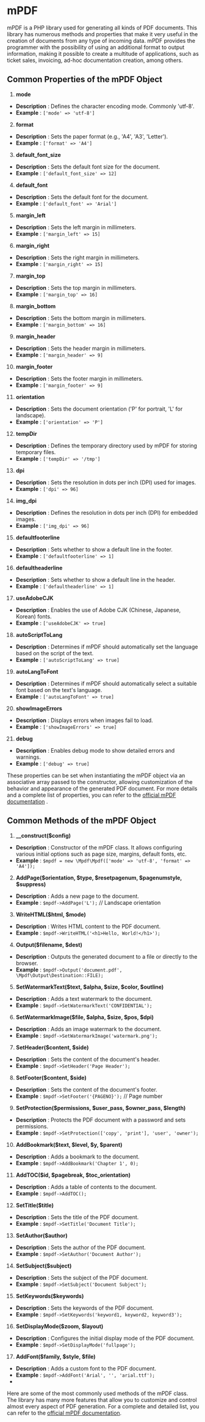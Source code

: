
# mPDF
mPDF is a PHP library used for generating all kinds of PDF documents. This library has numerous methods and properties that make it very useful in the creation of documents from any type of incoming data. mPDF provides the programmer with the possibility of using an additional format to output information, making it possible to create a multitude of applications, such as ticket sales, invoicing, ad-hoc documentation creation, among others.

## Common Properties of the mPDF Object 
1. **mode**  
- **Description** : Defines the character encoding mode. Commonly 'utf-8'. 
- **Example** : `['mode' => 'utf-8']` 
2. **format**  
- **Description** : Sets the paper format (e.g., 'A4', 'A3', 'Letter'). 
- **Example** : `['format' => 'A4']` 
3. **default_font_size**  
- **Description** : Sets the default font size for the document. 
- **Example** : `['default_font_size' => 12]` 
4. **default_font**  
- **Description** : Sets the default font for the document. 
- **Example** : `['default_font' => 'Arial']` 
5. **margin_left**  
- **Description** : Sets the left margin in millimeters. 
- **Example** : `['margin_left' => 15]` 
6. **margin_right**  
- **Description** : Sets the right margin in millimeters. 
- **Example** : `['margin_right' => 15]` 
7. **margin_top**  
- **Description** : Sets the top margin in millimeters. 
- **Example** : `['margin_top' => 16]` 
8. **margin_bottom**  
- **Description** : Sets the bottom margin in millimeters. 
- **Example** : `['margin_bottom' => 16]` 
9. **margin_header**  
- **Description** : Sets the header margin in millimeters. 
- **Example** : `['margin_header' => 9]` 
10. **margin_footer**  
- **Description** : Sets the footer margin in millimeters. 
- **Example** : `['margin_footer' => 9]` 
11. **orientation**  
- **Description** : Sets the document orientation ('P' for portrait, 'L' for landscape). 
- **Example** : `['orientation' => 'P']` 
12. **tempDir**  
- **Description** : Defines the temporary directory used by mPDF for storing temporary files. 
- **Example** : `['tempDir' => '/tmp']` 
13. **dpi**  
- **Description** : Sets the resolution in dots per inch (DPI) used for images. 
- **Example** : `['dpi' => 96]` 
14. **img_dpi**  
- **Description** : Defines the resolution in dots per inch (DPI) for embedded images. 
- **Example** : `['img_dpi' => 96]` 
15. **defaultfooterline**  
- **Description** : Sets whether to show a default line in the footer. 
- **Example** : `['defaultfooterline' => 1]` 
16. **defaultheaderline**  
- **Description** : Sets whether to show a default line in the header. 
- **Example** : `['defaultheaderline' => 1]` 
17. **useAdobeCJK**  
- **Description** : Enables the use of Adobe CJK (Chinese, Japanese, Korean) fonts. 
- **Example** : `['useAdobeCJK' => true]` 
18. **autoScriptToLang**  
- **Description** : Determines if mPDF should automatically set the language based on the script of the text. 
- **Example** : `['autoScriptToLang' => true]` 
19. **autoLangToFont**  
- **Description** : Determines if mPDF should automatically select a suitable font based on the text's language. 
- **Example** : `['autoLangToFont' => true]` 
20. **showImageErrors**  
- **Description** : Displays errors when images fail to load. 
- **Example** : `['showImageErrors' => true]` 
21. **debug**  
- **Description** : Enables debug mode to show detailed errors and warnings. 
- **Example** : `['debug' => true]`

These properties can be set when instantiating the mPDF object via an associative array passed to the constructor, allowing customization of the behavior and appearance of the generated PDF document. For more details and a complete list of properties, you can refer to the [official mPDF documentation]() .


## Common Methods of the mPDF Object 
1. **__construct($config)**  
- **Description** : Constructor of the mPDF class. It allows configuring various initial options such as page size, margins, default fonts, etc. 
- **Example** : `$mpdf = new \Mpdf\Mpdf(['mode' => 'utf-8', 'format' => 'A4']);` 
2. **AddPage($orientation, $type, $resetpagenum, $pagenumstyle, $suppress)**  
- **Description** : Adds a new page to the document. 
- **Example** : `$mpdf->AddPage('L');` // Landscape orientation 
3. **WriteHTML($html, $mode)**  
- **Description** : Writes HTML content to the PDF document. 
- **Example** : `$mpdf->WriteHTML('<h1>Hello, World!</h1>');` 
4. **Output($filename, $dest)**  
- **Description** : Outputs the generated document to a file or directly to the browser. 
- **Example** : `$mpdf->Output('document.pdf', \Mpdf\Output\Destination::FILE);` 
5. **SetWatermarkText($text, $alpha, $size, $color, $outline)**  
- **Description** : Adds a text watermark to the document. 
- **Example** : `$mpdf->SetWatermarkText('CONFIDENTIAL');` 
6. **SetWatermarkImage($file, $alpha, $size, $pos, $dpi)**  
- **Description** : Adds an image watermark to the document. 
- **Example** : `$mpdf->SetWatermarkImage('watermark.png');` 
7. **SetHeader($content, $side)**  
- **Description** : Sets the content of the document's header. 
- **Example** : `$mpdf->SetHeader('Page Header');` 
8. **SetFooter($content, $side)**  
- **Description** : Sets the content of the document's footer. 
- **Example** : `$mpdf->SetFooter('{PAGENO}');` // Page number 
9. **SetProtection($permissions, $user_pass, $owner_pass, $length)**  
- **Description** : Protects the PDF document with a password and sets permissions. 
- **Example** : `$mpdf->SetProtection(['copy', 'print'], 'user', 'owner');` 
10. **AddBookmark($text, $level, $y, $parent)**  
- **Description** : Adds a bookmark to the document. 
- **Example** : `$mpdf->AddBookmark('Chapter 1', 0);` 
11. **AddTOC($id, $pagebreak, $toc_orientation)**  
- **Description** : Adds a table of contents to the document. 
- **Example** : `$mpdf->AddTOC();` 
12. **SetTitle($title)**  
- **Description** : Sets the title of the PDF document. 
- **Example** : `$mpdf->SetTitle('Document Title');` 
13. **SetAuthor($author)**  
- **Description** : Sets the author of the PDF document. 
- **Example** : `$mpdf->SetAuthor('Document Author');` 
14. **SetSubject($subject)**  
- **Description** : Sets the subject of the PDF document. 
- **Example** : `$mpdf->SetSubject('Document Subject');` 
15. **SetKeywords($keywords)**  
- **Description** : Sets the keywords of the PDF document. 
- **Example** : `$mpdf->SetKeywords('keyword1, keyword2, keyword3');` 
16. **SetDisplayMode($zoom, $layout)**  
- **Description** : Configures the initial display mode of the PDF document. 
- **Example** : `$mpdf->SetDisplayMode('fullpage');` 
17. **AddFont($family, $style, $file)**  
- **Description** : Adds a custom font to the PDF document. 
- **Example** : `$mpdf->AddFont('Arial', '', 'arial.ttf');`
- 
Here are some of the most commonly used methods of the mPDF class. The library has many more features that allow you to customize and control almost every aspect of PDF generation. For a complete and detailed list, you can refer to the [official mPDF documentation](https://mpdf.github.io/).
